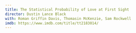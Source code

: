 ```yaml
---
title: The Statistical Probability of Love at First Sight
director: Dustin Lance Black
with: Roman Griffin Davis, Thomasin McKenzie, Sam Rockwell
imdb: https://www.imdb.com/title/tt2183014/
---
```


